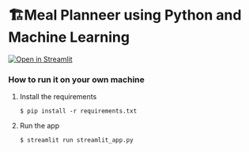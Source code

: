 # 🏗️Meal Planneer using Python and Machine Learning


[![Open in Streamlit](https://static.streamlit.io/badges/streamlit_badge_black_white.svg)](https://ml-model-builder-template.streamlit.app/)

### How to run it on your own machine

1. Install the requirements

   ```
   $ pip install -r requirements.txt
   ```

2. Run the app

   ```
   $ streamlit run streamlit_app.py
   ```

